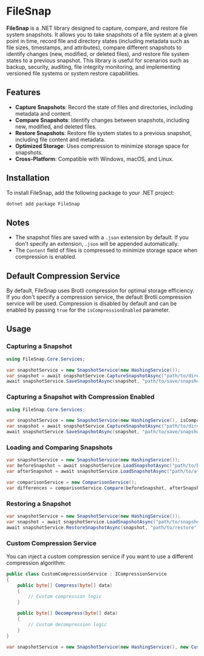 # FileSnap

**FileSnap** is a .NET library designed to capture, compare, and restore file system snapshots. It allows you to take snapshots of a file system at a given point in time, record file and directory states (including metadata such as file sizes, timestamps, and attributes), compare different snapshots to identify changes (new, modified, or deleted files), and restore file system states to a previous snapshot. This library is useful for scenarios such as backup, security, auditing, file integrity monitoring, and implementing versioned file systems or system restore capabilities.

## Features

- **Capture Snapshots**: Record the state of files and directories, including metadata and content.
- **Compare Snapshots**: Identify changes between snapshots, including new, modified, and deleted files.
- **Restore Snapshots**: Restore file system states to a previous snapshot, including file content and metadata.
- **Optimized Storage**: Uses compression to minimize storage space for snapshots.
- **Cross-Platform**: Compatible with Windows, macOS, and Linux.

## Installation

To install FileSnap, add the following package to your .NET project:

```bash
dotnet add package FileSnap
```

## Notes

- The snapshot files are saved with a `.json` extension by default. If you don't specify an extension, `.json` will be appended automatically.
- The `Content` field of files is compressed to minimize storage space when compression is enabled.

## Default Compression Service

By default, FileSnap uses Brotli compression for optimal storage efficiency. If you don't specify a compression service, the default Brotli compression service will be used. Compression is disabled by default and can be enabled by passing `true` for the `isCompressionEnabled` parameter.

## Usage

### Capturing a Snapshot

```csharp
using FileSnap.Core.Services;

var snapshotService = new SnapshotService(new HashingService());
var snapshot = await snapshotService.CaptureSnapshotAsync("path/to/directory");
await snapshotService.SaveSnapshotAsync(snapshot, "path/to/save/snapshot");
```

### Capturing a Snapshot with Compression Enabled

```csharp
using FileSnap.Core.Services;

var snapshotService = new SnapshotService(new HashingService(), isCompressionEnabled: true);
var snapshot = await snapshotService.CaptureSnapshotAsync("path/to/directory");
await snapshotService.SaveSnapshotAsync(snapshot, "path/to/save/snapshot");
```

### Loading and Comparing Snapshots

```csharp
var snapshotService = new SnapshotService(new HashingService());
var beforeSnapshot = await snapshotService.LoadSnapshotAsync("path/to/before/snapshot.json");
var afterSnapshot = await snapshotService.LoadSnapshotAsync("path/to/after/snapshot.json");

var comparisonService = new ComparisonService();
var differences = comparisonService.Compare(beforeSnapshot, afterSnapshot);
```

### Restoring a Snapshot

```csharp
var snapshotService = new SnapshotService(new HashingService());
var snapshot = await snapshotService.LoadSnapshotAsync("path/to/snapshot.json");
await snapshotService.RestoreSnapshotAsync(snapshot, "path/to/restore");
```

### Custom Compression Service

You can inject a custom compression service if you want to use a different compression algorithm:

```csharp
public class CustomCompressionService : ICompressionService
{
    public byte[] Compress(byte[] data)
    {
        // Custom compression logic
    }

    public byte[] Decompress(byte[] data)
    {
        // Custom decompression logic
    }
}

var snapshotService = new SnapshotService(new HashingService(), new CustomCompressionService(), true);
```